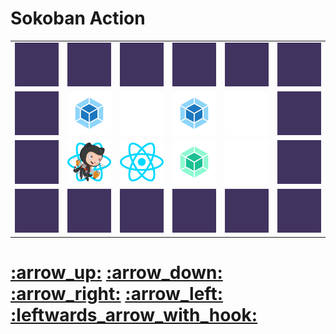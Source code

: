 # Sokoban Action

<table>
  <tr>
    <td>
      <img src="./images/wall.png">
    </td>
    <td>
      <img src="./images/wall.png">
    </td>
    <td>
      <img src="./images/wall.png">
    </td>
    <td>
      <img src="./images/wall.png">
    </td>
    <td>
      <img src="./images/wall.png">
    </td>
    <td>
      <img src="./images/wall.png">
    </td>
  </tr>
  <tr>
    <td>
      <img src="./images/wall.png">
    </td>
    <td>
      <img src="./images/block.png">
    </td>
    <td>
      <img src="./images/floor.png">
    </td>
    <td>
      <img src="./images/block.png">
    </td>
    <td>
      <img src="./images/floor.png">
    </td>
    <td>
      <img src="./images/wall.png">
    </td>
  </tr>
  <tr>
    <td>
      <img src="./images/wall.png">
    </td>
    <td>
      <img src="./images/characterOnGoal.png">
    </td>
    <td>
      <img src="./images/goal.png">
    </td>
    <td>
      <img src="./images/reached.png">
    </td>
    <td>
      <img src="./images/floor.png">
    </td>
    <td>
      <img src="./images/wall.png">
    </td>
  </tr>
  <tr>
    <td>
      <img src="./images/wall.png">
    </td>
    <td>
      <img src="./images/wall.png">
    </td>
    <td>
      <img src="./images/wall.png">
    </td>
    <td>
      <img src="./images/wall.png">
    </td>
    <td>
      <img src="./images/wall.png">
    </td>
    <td>
      <img src="./images/wall.png">
    </td>
  </tr>
</table>

<h1>
  <a href="https://github.com/RaisinTen/sokoban-action/issues/new?title=$U&body=Just+push+%27Submit+new+issue%27.+You+don%27t+need+to+do+anything+else.">:arrow_up:</a>
  <a href="https://github.com/RaisinTen/sokoban-action/issues/new?title=$D&body=Just+push+%27Submit+new+issue%27.+You+don%27t+need+to+do+anything+else.">:arrow_down:</a>
  <a href="https://github.com/RaisinTen/sokoban-action/issues/new?title=$R&body=Just+push+%27Submit+new+issue%27.+You+don%27t+need+to+do+anything+else.">:arrow_right:</a>
  <a href="https://github.com/RaisinTen/sokoban-action/issues/new?title=$L&body=Just+push+%27Submit+new+issue%27.+You+don%27t+need+to+do+anything+else.">:arrow_left:</a>
  <a href="https://github.com/RaisinTen/sokoban-action/issues/new?title=$B&body=Just+push+%27Submit+new+issue%27.+You+don%27t+need+to+do+anything+else.">:leftwards_arrow_with_hook:</a>
</h1>
